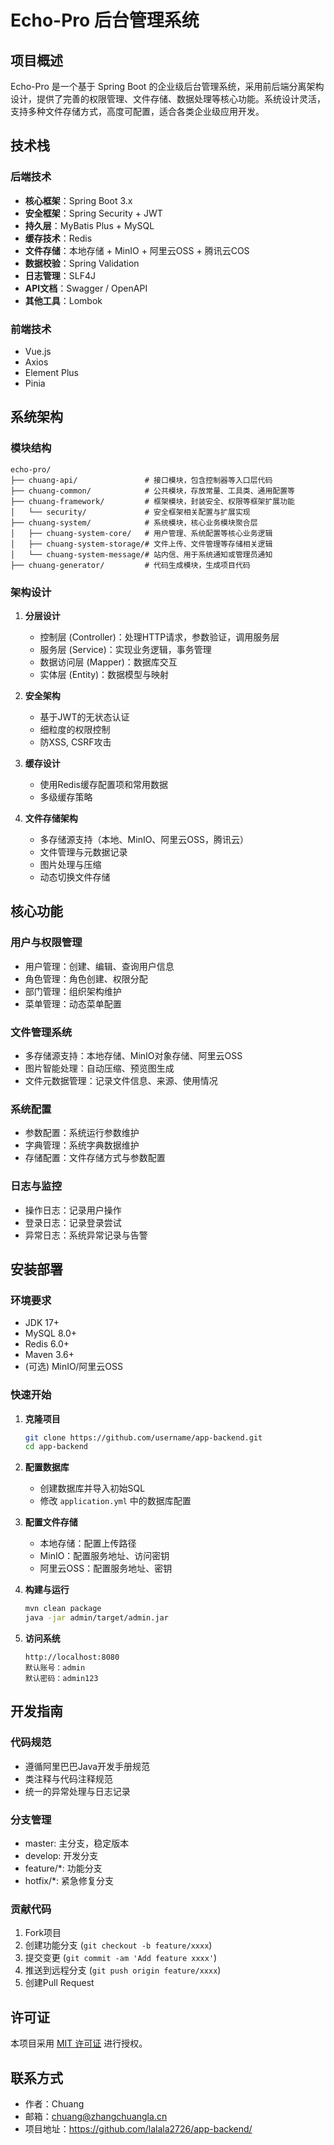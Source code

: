 # Echo-Pro 后台管理系统

## 项目概述

Echo-Pro 是一个基于 Spring Boot 的企业级后台管理系统，采用前后端分离架构设计，提供了完善的权限管理、文件存储、数据处理等核心功能。系统设计灵活，支持多种文件存储方式，高度可配置，适合各类企业级应用开发。

## 技术栈

### 后端技术

- **核心框架**：Spring Boot 3.x
- **安全框架**：Spring Security + JWT
- **持久层**：MyBatis Plus + MySQL
- **缓存技术**：Redis
- **文件存储**：本地存储 + MinIO + 阿里云OSS + 腾讯云COS
- **数据校验**：Spring Validation
- **日志管理**：SLF4J
- **API文档**：Swagger / OpenAPI
- **其他工具**：Lombok

### 前端技术

- Vue.js
- Axios
- Element Plus
- Pinia

## 系统架构

### 模块结构

```
echo-pro/
├── chuang-api/               # 接口模块，包含控制器等入口层代码
├── chuang-common/            # 公共模块，存放常量、工具类、通用配置等
├── chuang-framework/         # 框架模块，封装安全、权限等框架扩展功能
│   └── security/             # 安全框架相关配置与扩展实现
├── chuang-system/            # 系统模块，核心业务模块聚合层
│   ├── chuang-system-core/   # 用户管理、系统配置等核心业务逻辑
│   ├── chuang-system-storage/# 文件上传、文件管理等存储相关逻辑
│   └── chuang-system-message/# 站内信、用于系统通知或管理员通知
├── chuang-generator/         # 代码生成模块，生成项目代码
```

### 架构设计

1. **分层设计**
   - 控制层 (Controller)：处理HTTP请求，参数验证，调用服务层
   - 服务层 (Service)：实现业务逻辑，事务管理
   - 数据访问层 (Mapper)：数据库交互
   - 实体层 (Entity)：数据模型与映射

2. **安全架构**
   - 基于JWT的无状态认证
   - 细粒度的权限控制
   - 防XSS, CSRF攻击

3. **缓存设计**
   - 使用Redis缓存配置项和常用数据
   - 多级缓存策略

4. **文件存储架构**
   - 多存储源支持（本地、MinIO、阿里云OSS，腾讯云）
   - 文件管理与元数据记录
   - 图片处理与压缩
   - 动态切换文件存储

## 核心功能

### 用户与权限管理

- 用户管理：创建、编辑、查询用户信息
- 角色管理：角色创建、权限分配
- 部门管理：组织架构维护
- 菜单管理：动态菜单配置

### 文件管理系统

- 多存储源支持：本地存储、MinIO对象存储、阿里云OSS
- 图片智能处理：自动压缩、预览图生成
- 文件元数据管理：记录文件信息、来源、使用情况

### 系统配置

- 参数配置：系统运行参数维护
- 字典管理：系统字典数据维护
- 存储配置：文件存储方式与参数配置

### 日志与监控

- 操作日志：记录用户操作
- 登录日志：记录登录尝试
- 异常日志：系统异常记录与告警

## 安装部署

### 环境要求

- JDK 17+
- MySQL 8.0+
- Redis 6.0+
- Maven 3.6+
- (可选) MinIO/阿里云OSS

### 快速开始

1. **克隆项目**
   ```bash
   git clone https://github.com/username/app-backend.git
   cd app-backend
   ```

2. **配置数据库**
   - 创建数据库并导入初始SQL
   - 修改 `application.yml` 中的数据库配置

3. **配置文件存储**
   - 本地存储：配置上传路径
   - MinIO：配置服务地址、访问密钥
   - 阿里云OSS：配置服务地址、密钥

4. **构建与运行**
   ```bash
   mvn clean package
   java -jar admin/target/admin.jar
   ```

5. **访问系统**
   ```
   http://localhost:8080
   默认账号：admin
   默认密码：admin123
   ```

## 开发指南

### 代码规范

- 遵循阿里巴巴Java开发手册规范
- 类注释与代码注释规范
- 统一的异常处理与日志记录

### 分支管理

- master: 主分支，稳定版本
- develop: 开发分支
- feature/*: 功能分支
- hotfix/*: 紧急修复分支

### 贡献代码

1. Fork项目
2. 创建功能分支 (`git checkout -b feature/xxxx`)
3. 提交变更 (`git commit -am 'Add feature xxxx'`)
4. 推送到远程分支 (`git push origin feature/xxxx`)
5. 创建Pull Request

## 许可证

本项目采用 [MIT 许可证](LICENSE) 进行授权。

## 联系方式

- 作者：Chuang
- 邮箱：chuang@zhangchuangla.cn
- 项目地址：https://github.com/lalala2726/app-backend/
